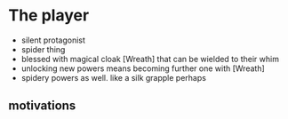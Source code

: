 
# The player
- silent protagonist
- spider thing
- blessed with magical cloak [Wreath] that can be wielded to their whim
- unlocking new powers means becoming further one with [Wreath]
- spidery powers as well. like a silk grapple perhaps
## motivations

